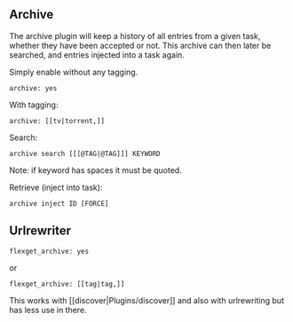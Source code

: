 ## Archive

The archive plugin will keep a history of all entries from a given task, whether they have been accepted or not. This archive can then later be searched, and entries injected into a task again.


Simply enable without any tagging.


    archive: yes


With tagging:


    archive: [[tv|torrent,]]


Search:


    archive search [[[@TAG|@TAG]]] KEYWORD


Note: if keyword has spaces it must be quoted.

Retrieve (inject into task):


    archive inject ID [FORCE]


## Urlrewriter


    flexget_archive: yes


or


    flexget_archive: [[tag|tag,]]


This works with [[discover|Plugins/discover]] and also with urlrewriting but has less use in there.
